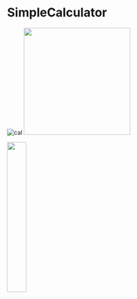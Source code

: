 # SimpleCalculator

![cal](https://github.com/ChandanPurbey/SimpleCalculator/assets/66569043/06b67100-3e4c-4851-b3d6-7c77ba573dea)
<img src="[/images/output/video1.gif](https://user-images.githubusercontent.com/66569043/243157771-06b67100-3e4c-4851-b3d6-7c77ba573dea.gif)" width="250" height="250"/>

<img src="https://user-images.githubusercontent.com/66569043/243154272-97ef415d-fcb4-40d1-a113-a781c8544bb2.jpg" width="30%" height="30%">

